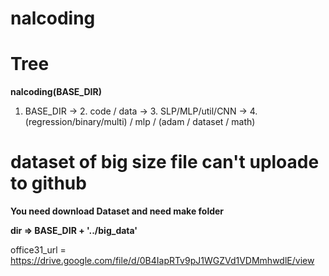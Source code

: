 # nalcoding

# Tree

**nalcoding(BASE_DIR)**

1. BASE_DIR -> 2. code / data -> 3. SLP/MLP/util/CNN -> 4. (regression/binary/multi) / mlp / (adam / dataset / math) 

# dataset of big size file can't uploade to github 

**You need download Dataset and need make folder**

**dir => BASE_DIR + '../big_data'**

office31_url = https://drive.google.com/file/d/0B4IapRTv9pJ1WGZVd1VDMmhwdlE/view
